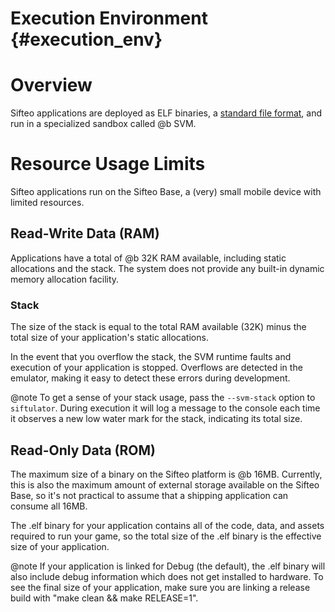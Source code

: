 Execution Environment     {#execution_env}
=====================

# Overview
Sifteo applications are deployed as ELF binaries, a [standard file format](http://en.wikipedia.org/wiki/Executable_and_Linkable_Format), and run in a specialized sandbox called @b SVM.

# Resource Usage Limits
Sifteo applications run on the Sifteo Base, a (very) small mobile device with limited resources.

## Read-Write Data (RAM)
Applications have a total of @b 32K RAM available, including static allocations and the stack. The system does not provide any built-in dynamic memory allocation facility.

### Stack
The size of the stack is equal to the total RAM available (32K) minus the total size of your application's static allocations.

In the event that you overflow the stack, the SVM runtime faults and execution of your application is stopped. Overflows are detected in the emulator, making it easy to detect these errors during development.

@note To get a sense of your stack usage, pass the `--svm-stack` option to `siftulator`. During execution it will log a message to the console each time it observes a new low water mark for the stack, indicating its total size.

## Read-Only Data (ROM)

The maximum size of a binary on the Sifteo platform is @b 16MB. Currently, this is also the maximum amount of external storage available on the Sifteo Base, so it's not practical to assume that a shipping application can consume all 16MB.

The .elf binary for your application contains all of the code, data, and assets required to run your game, so the total size of the .elf binary is the effective size of your application.

@note If your application is linked for Debug (the default), the .elf binary will also include debug information which does not get installed to hardware. To see the final size of your application, make sure you are linking a release build with "make clean && make RELEASE=1".